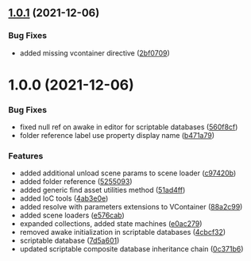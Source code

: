 ## [1.0.1](https://github.com/dre0dru/Shared.Sources/compare/v1.0.0...v1.0.1) (2021-12-06)


### Bug Fixes

* added missing vcontainer directive ([2bf0709](https://github.com/dre0dru/Shared.Sources/commit/2bf07098c4438266535989dcf28e22990de3431d))

# 1.0.0 (2021-12-06)


### Bug Fixes

* fixed null ref on awake in editor for scriptable databases ([560f8cf](https://github.com/dre0dru/Shared.Sources/commit/560f8cf8e8863ffb17112f1b1a35160bae1d128b))
* folder reference label use property display name ([b471a79](https://github.com/dre0dru/Shared.Sources/commit/b471a7928c117dcfff9901001d98323a4a67f056))


### Features

* added additional unload scene params to scene loader ([c97420b](https://github.com/dre0dru/Shared.Sources/commit/c97420b7d3abc3fc4bd86b847af861ea985a8a2f))
* added folder reference ([5255093](https://github.com/dre0dru/Shared.Sources/commit/5255093a8e6a72749567c1909044c19e323d7917))
* added generic find asset utilities method ([51ad4ff](https://github.com/dre0dru/Shared.Sources/commit/51ad4ff10ae2dd085cf84f341270213961654d0a))
* added IoC tools ([4ab3e0e](https://github.com/dre0dru/Shared.Sources/commit/4ab3e0e349e8426e8bc00b88f28380803fc48c88))
* added resolve with parameters extensions to VContainer ([88a2c99](https://github.com/dre0dru/Shared.Sources/commit/88a2c99c4a694190905bdf2fab9250009db072ca))
* added scene loaders ([e576cab](https://github.com/dre0dru/Shared.Sources/commit/e576cabf550586c268b9bdfb6fa3b31cbb89d983))
* expanded collections, added state machines ([e0ac279](https://github.com/dre0dru/Shared.Sources/commit/e0ac27918648da7176cbfa2bda72b6bf22ba3428))
* removed awake initialization in scriptable databases ([4cbcf32](https://github.com/dre0dru/Shared.Sources/commit/4cbcf32bf8cb9f7131c6f6f0f077d1b8937deb02))
* scriptable database ([7d5a601](https://github.com/dre0dru/Shared.Sources/commit/7d5a60153c197da19655661a4c79556f6d951dc5))
* updated scriptable composite database inheritance chain ([0c371b6](https://github.com/dre0dru/Shared.Sources/commit/0c371b65f772f006322696c5947ccb6737f37529))
